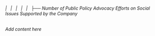 ###### |   |   |   |   |   ├── Number of Public Policy Advocacy Efforts on Social Issues Supported by the Company

*Add content here*
